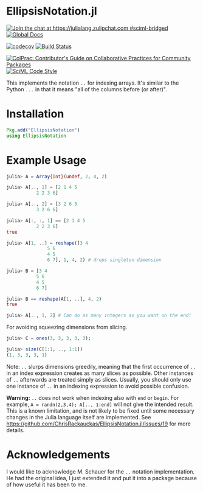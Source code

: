 # EllipsisNotation.jl

[![Join the chat at https://julialang.zulipchat.com #sciml-bridged](https://img.shields.io/static/v1?label=Zulip&message=chat&color=9558b2&labelColor=389826)](https://julialang.zulipchat.com/#narrow/stream/279055-sciml-bridged)
[![Global Docs](https://img.shields.io/badge/docs-SciML-blue.svg)](https://docs.sciml.ai/EllipsisNotation/stable/)

[![codecov](https://codecov.io/gh/SciML/EllipsisNotation.jl/branch/master/graph/badge.svg)](https://codecov.io/gh/SciML/EllipsisNotation.jl)
[![Build Status](https://github.com/SciML/EllipsisNotation.jl/workflows/CI/badge.svg)](https://github.com/SciML/EllipsisNotation.jl/actions?query=workflow%3ACI)

[![ColPrac: Contributor's Guide on Collaborative Practices for Community Packages](https://img.shields.io/badge/ColPrac-Contributor%27s%20Guide-blueviolet)](https://github.com/SciML/ColPrac)
[![SciML Code Style](https://img.shields.io/static/v1?label=code%20style&message=SciML&color=9558b2&labelColor=389826)](https://github.com/SciML/SciMLStyle)

This implements the notation `..` for indexing arrays. It's similar to the Python
`...` in that it means "all of the columns before (or after)".

# Installation

```julia
Pkg.add("EllipsisNotation")
using EllipsisNotation
```

# Example Usage

```julia
julia> A = Array{Int}(undef, 2, 4, 2)

julia> A[.., 1] = [2 1 4 5
           2 2 3 6]

julia> A[.., 2] = [3 2 6 5
           3 2 6 6]

julia> A[:, :, 1] == [2 1 4 5
           2 2 3 6]
true

julia> A[1, ..] = reshape([3 4
               5 6
               4 5
               6 7], 1, 4, 2) # drops singleton dimension

julia> B = [3 4
           5 6
           4 5
           6 7]

julia> B == reshape(A[1, ..], 4, 2)
true

julia> A[.., 1, 2] # Can do as many integers as you want on the end!

```

For avoiding squeezing dimensions from slicing.

```julia
julia> C = ones(3, 3, 3, 3, 3);

julia> size(C[1:1, .., 1:1])
(1, 3, 3, 3, 1)
```

Note: `..` slurps dimensions greedily, meaning that the first occurrence
of `..` in an index expression creates as many slices as possible. Other
instances of `..` afterwards are treated simply as slices. Usually, you
should only use one instance of `..` in an indexing expression to avoid
possible confusion.

**Warning:** `..` does not work when indexing also with `end` or `begin`.
For example, `A = randn(2,3,4); A[.., 1:end]` will not give the intended
result. This is a known limitation, and is not likely to be fixed until
some necessary changes in the Julia language itself are implemented. See
https://github.com/ChrisRackauckas/EllipsisNotation.jl/issues/19
for more details.

# Acknowledgements

I would like to acknowledge M. Schauer for the `..` notation implementation.
He had the original idea, I just extended it and put it into a package because
of how useful it has been to me.

